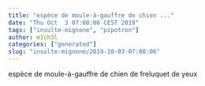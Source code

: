 ```yaml
---
title: "espèce de moule-à-gauffre de chien ..."
date: "Thu Oct  3 07:08:06 CEST 2019"
tags: ["insulte-mignone", "pipotron"]
author: m1ch3l
categories: ["generated"]
slug: "insulte-mignone/2019-10-03-07:08:06"
---
```


espèce de moule-à-gauffre de chien de freluquet de yeux
